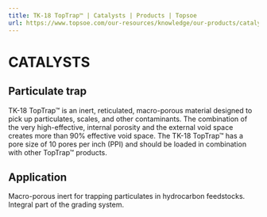```yaml
---
title: TK-18 TopTrap™ | Catalysts | Products | Topsoe
url: https://www.topsoe.com/our-resources/knowledge/our-products/catalysts/tk-18-toptrap#main-content
---
```


# CATALYSTS

## Particulate trap

TK-18 TopTrap™ is an inert, reticulated, macro-porous material designed to pick up particulates, scales, and other contaminants. The combination of the very high-effective, internal porosity and the external void space creates more than 90% effective void space. The TK-18 TopTrap™ has a pore size of 10 pores per inch (PPI) and should be loaded in combination with other TopTrap™ products.

## Application

Macro-porous inert for trapping particulates in hydrocarbon feedstocks. Integral part of the grading system.